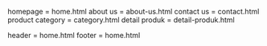 <!-- PAGE -->
homepage = home.html
about us = about-us.html
contact us = contact.html
product category = category.html
detail produk = detail-produk.html


<!-- COMPONENTS -->
header = home.html
footer = home.html